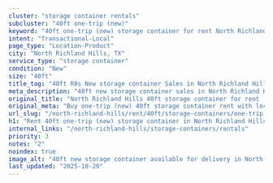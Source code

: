 ```yaml
---
cluster: "storage container rentals"
subcluster: "40ft one-trip (new)"
keyword: "40ft one-trip (new) storage container for rent North Richland Hills, TX"
intent: "Transactional-Local"
page_type: "Location-Product"
city: "North Richland Hills, TX"
service_type: "storage container"
condition: "New"
size: "40ft"
title_tag: "40ft R8s New storage container Sales in North Richland Hills | LC Container"
meta_description: "40ft new storage container sales in North Richland Hills. Fast delivery, competitive pricing. Serving storage containers area. Quote ID: WRG. Call (214) 524-4168 for your free quote today."
original_title: "North Richland Hills 40ft storage container for rent | LC"
original_meta: "Buy one-trip (new) 40ft storage container rent with local delivery in North Richland Hills, TX. LC Container — local Since 2003. Request a fast quote today."
url_slug: "/north-richland-hills/rent/40ft/storage-containers/one-trip-new"
h1: "Rent 40ft one-trip (new) storage container in North Richland Hills"
internal_links: "/north-richland-hills/storage-containers/rentals"
priority: 3
notes: "2"
noindex: true
image_alt: "40ft new storage container available for delivery in North Richland Hills"
last_updated: "2025-10-20"
---
```


<!-- TODO: Add unique city/inventory copy, images, and internal links here. -->
